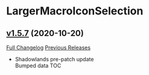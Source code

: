 # LargerMacroIconSelection

## [v1.5.7](https://github.com/ketho-wow/LargerMacroIconSelection/tree/v1.5.7) (2020-10-20)
[Full Changelog](https://github.com/ketho-wow/LargerMacroIconSelection/compare/v1.5.6...v1.5.7) [Previous Releases](https://github.com/ketho-wow/LargerMacroIconSelection/releases)

- Shadowlands pre-patch update  
    Bumped data TOC  
